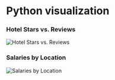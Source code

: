 # Python visualization



### Hotel Stars vs. Reviews
![Hotel Stars vs. Reviews](images/image%20(25).png)

### Salaries by Location
![Salaries by Location](images/image%20(22).png)
